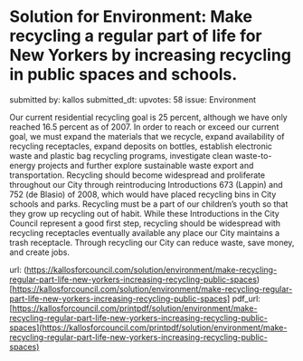 # Solution for Environment: Make recycling a regular part of life for New Yorkers by increasing recycling in public spaces and schools. #

submitted by: kallos
submitted_dt: 
upvotes: 58
issue: Environment

Our current residential recycling goal is 25 percent, although we have only reached 16.5 percent as of 2007. In order to reach or exceed our current goal, we must expand the materials that we recycle, expand availability of recycling receptacles, expand deposits on bottles, establish electronic waste and plastic bag recycling programs, investigate clean waste-to-energy projects and further explore sustainable waste export and transportation. Recycling should become widespread and proliferate throughout our City through reintroducing Introductions 673 (Lappin) and 752 (de Blasio) of 2008, which would have placed recycling bins in City schools and parks. Recycling must be a part of our children’s youth so that they grow up recycling out of habit. While these Introductions in the City Council represent a good first step, recycling should be widespread with recycling receptacles eventually available any place our City maintains a trash receptacle. Through recycling our City can reduce waste, save money, and create jobs.

url: (https://kallosforcouncil.com/solution/environment/make-recycling-regular-part-life-new-yorkers-increasing-recycling-public-spaces)[https://kallosforcouncil.com/solution/environment/make-recycling-regular-part-life-new-yorkers-increasing-recycling-public-spaces]
pdf_url: [https://kallosforcouncil.com/printpdf/solution/environment/make-recycling-regular-part-life-new-yorkers-increasing-recycling-public-spaces](https://kallosforcouncil.com/printpdf/solution/environment/make-recycling-regular-part-life-new-yorkers-increasing-recycling-public-spaces)